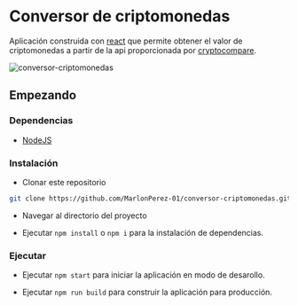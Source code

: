 # Conversor de criptomonedas

Aplicación construida con [react](https://es.reactjs.org/) que permite obtener el valor de criptomonedas a partir de la api proporcionada por [cryptocompare](https://min-api.cryptocompare.com/).

![conversor-criptomonedas](https://res.cloudinary.com/dcekawcxi/image/upload/v1640633684/github/Conversor_de_criptomonedas_dacxmj.png)

## Empezando

### Dependencias

- [NodeJS](https://nodejs.org/en/)

### Instalación

- Clonar este repositorio

```sh
git clone https://github.com/MarlonPerez-01/conversor-criptomonedas.git
```

- Navegar al directorio del proyecto

- Ejecutar `npm install` o `npm i` para la instalación de dependencias.

### Ejecutar

- Ejecutar `npm start` para iniciar la aplicación en modo de desarollo.

- Ejecutar `npm run build` para construir la aplicación para producción.
